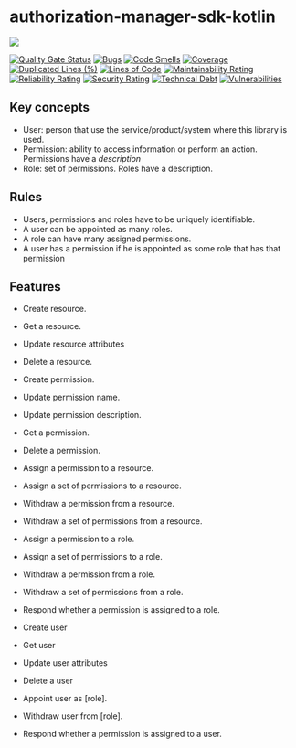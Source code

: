 # authorization-manager-sdk-kotlin

![](https://github.com/beforeigners/authorization-manager-sdk-kotlin/workflows/workflows/Push%20to%20master%20CI/badge.svg)

[![Quality Gate Status](https://sonarcloud.io/api/project_badges/measure?project=beforeigners_authorization-manager-sdk-kotlin&metric=alert_status)](https://sonarcloud.io/dashboard?id=beforeigners_authorization-manager-sdk-kotlin)
[![Bugs](https://sonarcloud.io/api/project_badges/measure?project=beforeigners_authorization-manager-sdk-kotlin&metric=bugs)](https://sonarcloud.io/dashboard?id=beforeigners_authorization-manager-sdk-kotlin)
[![Code Smells](https://sonarcloud.io/api/project_badges/measure?project=beforeigners_authorization-manager-sdk-kotlin&metric=code_smells)](https://sonarcloud.io/dashboard?id=beforeigners_authorization-manager-sdk-kotlin)
[![Coverage](https://sonarcloud.io/api/project_badges/measure?project=beforeigners_authorization-manager-sdk-kotlin&metric=coverage)](https://sonarcloud.io/dashboard?id=beforeigners_authorization-manager-sdk-kotlin)
[![Duplicated Lines (%)](https://sonarcloud.io/api/project_badges/measure?project=beforeigners_authorization-manager-sdk-kotlin&metric=duplicated_lines_density)](https://sonarcloud.io/dashboard?id=beforeigners_authorization-manager-sdk-kotlin)
[![Lines of Code](https://sonarcloud.io/api/project_badges/measure?project=beforeigners_authorization-manager-sdk-kotlin&metric=ncloc)](https://sonarcloud.io/dashboard?id=beforeigners_authorization-manager-sdk-kotlin)
[![Maintainability Rating](https://sonarcloud.io/api/project_badges/measure?project=beforeigners_authorization-manager-sdk-kotlin&metric=sqale_rating)](https://sonarcloud.io/dashboard?id=beforeigners_authorization-manager-sdk-kotlin)
[![Reliability Rating](https://sonarcloud.io/api/project_badges/measure?project=beforeigners_authorization-manager-sdk-kotlin&metric=reliability_rating)](https://sonarcloud.io/dashboard?id=beforeigners_authorization-manager-sdk-kotlin)
[![Security Rating](https://sonarcloud.io/api/project_badges/measure?project=beforeigners_authorization-manager-sdk-kotlin&metric=security_rating)](https://sonarcloud.io/dashboard?id=beforeigners_authorization-manager-sdk-kotlin)
[![Technical Debt](https://sonarcloud.io/api/project_badges/measure?project=beforeigners_authorization-manager-sdk-kotlin&metric=sqale_index)](https://sonarcloud.io/dashboard?id=beforeigners_authorization-manager-sdk-kotlin)
[![Vulnerabilities](https://sonarcloud.io/api/project_badges/measure?project=beforeigners_authorization-manager-sdk-kotlin&metric=vulnerabilities)](https://sonarcloud.io/dashboard?id=beforeigners_authorization-manager-sdk-kotlin)

## Key concepts

- User: person that use the service/product/system where this library is used.
- Permission: ability to access information or perform an action. Permissions have a *description*
- Role: set of permissions. Roles have a description.

## Rules

- Users, permissions and roles have to be uniquely identifiable.
- A user can be appointed as many roles.
- A role can have many assigned permissions.
- A user has a permission if he is appointed as some role that has that permission

## Features

- Create resource.
- Get a resource.
- Update resource attributes
- Delete a resource.

- Create permission.
- Update permission name.
- Update permission description.
- Get a permission.
- Delete a permission.
- Assign a permission to a resource.
- Assign a set of permissions to a resource.
- Withdraw a permission from a resource.
- Withdraw a set of permissions from a resource.

- Assign a permission to a role.
- Assign a set of permissions to a role.
- Withdraw a permission from a role.
- Withdraw a set of permissions from a role.
- Respond whether a permission is assigned to a role.

- Create user
- Get user
- Update user attributes
- Delete a user
- Appoint user as [role].
- Withdraw user from [role].
- Respond whether a permission is assigned to a user.